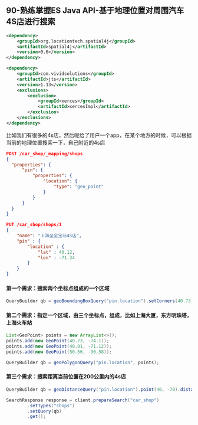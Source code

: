 ## 90-熟练掌握ES Java API-基于地理位置对周围汽车4S店进行搜索

```xml
<dependency>
    <groupId>org.locationtech.spatial4j</groupId>
    <artifactId>spatial4j</artifactId>
    <version>0.6</version>                        
</dependency>

<dependency>
    <groupId>com.vividsolutions</groupId>
    <artifactId>jts</artifactId>
    <version>1.13</version>                         
    <exclusions>
        <exclusion>
            <groupId>xerces</groupId>
            <artifactId>xercesImpl</artifactId>
        </exclusion>
    </exclusions>
</dependency>
```



比如我们有很多的4s店，然后呢给了用户一个app，在某个地方的时候，可以根据当前的地理位置搜索一下，自己附近的4s店

```json
POST /car_shop/_mapping/shops
{
  "properties": {
      "pin": {
          "properties": {
              "location": {
                  "type": "geo_point"
              }
          }
      }
  }
}

PUT /car_shop/shops/1
{
    "name": "上海至全宝马4S店",
    "pin" : {
        "location" : {
            "lat" : 40.12,
            "lon" : -71.34
        }
    }
}
```



#### 第一个需求：搜索两个坐标点组成的一个区域

```java
QueryBuilder qb = geoBoundingBoxQuery("pin.location").setCorners(40.73, -74.1, 40.01, -71.12);
```



#### 第二个需求：指定一个区域，由三个坐标点，组成，比如上海大厦，东方明珠塔，上海火车站

```java
List<GeoPoint> points = new ArrayList<>();             
points.add(new GeoPoint(40.73, -74.1));
points.add(new GeoPoint(40.01, -71.12));
points.add(new GeoPoint(50.56, -90.58));

QueryBuilder qb = geoPolygonQuery("pin.location", points); 
```



#### 第三个需求：搜索距离当前位置在200公里内的4s店

```java
QueryBuilder qb = geoDistanceQuery("pin.location").point(40, -70).distance(200, DistanceUnit.KILOMETERS);   

SearchResponse response = client.prepareSearch("car_shop")
        .setTypes("shops")
        .setQuery(qb)                
        .get();
```

